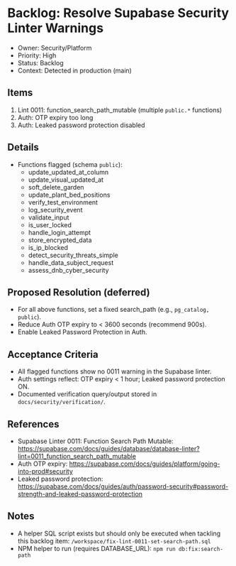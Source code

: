 # Backlog: Resolve Supabase Security Linter Warnings

- Owner: Security/Platform
- Priority: High
- Status: Backlog
- Context: Detected in production (main)

## Items
1) Lint 0011: function_search_path_mutable (multiple `public.*` functions)
2) Auth: OTP expiry too long
3) Auth: Leaked password protection disabled

## Details
- Functions flagged (schema `public`):
  - update_updated_at_column
  - update_visual_updated_at
  - soft_delete_garden
  - update_plant_bed_positions
  - verify_test_environment
  - log_security_event
  - validate_input
  - is_user_locked
  - handle_login_attempt
  - store_encrypted_data
  - is_ip_blocked
  - detect_security_threats_simple
  - handle_data_subject_request
  - assess_dnb_cyber_security

## Proposed Resolution (deferred)
- For all above functions, set a fixed search_path (e.g., `pg_catalog, public`).
- Reduce Auth OTP expiry to < 3600 seconds (recommend 900s).
- Enable Leaked Password Protection in Auth.

## Acceptance Criteria
- All flagged functions show no 0011 warning in the Supabase linter.
- Auth settings reflect: OTP expiry < 1 hour; Leaked password protection ON.
- Documented verification query/output stored in `docs/security/verification/`.

## References
- Supabase Linter 0011: Function Search Path Mutable: https://supabase.com/docs/guides/database/database-linter?lint=0011_function_search_path_mutable
- Auth OTP expiry: https://supabase.com/docs/guides/platform/going-into-prod#security
- Leaked password protection: https://supabase.com/docs/guides/auth/password-security#password-strength-and-leaked-password-protection

## Notes
- A helper SQL script exists but should only be executed when tackling this backlog item: `/workspace/fix-lint-0011-set-search-path.sql`
- NPM helper to run (requires DATABASE_URL): `npm run db:fix:search-path`